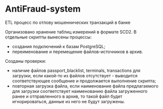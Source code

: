 # AntiFraud-system
ETL процесс по отлову мошеннических транзакций  в банке

Организовано хранение таблиц измерений в формате SCD2.
В отдельные скрипты вынесены процессы:
  - создания подключений к базам PostgreSQL;
  - переименование и перемещение файлов-источников в архив.

Созданы проверки:
  - наличие файлов passport_blacklist, terminals, transactions для загрузки, если какой-то из файлов отсутствует - выводится соответствующее 	сообщение и продолжается выполнение скрипта;
  - повторная загрузка файла, если наименование файла предлагаемого для загрузки соответствует наименованию файла загруженного ранее и отправленного в архив, то такой файл будет игнорироваться, данные из него не будут загружены.  
